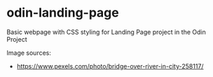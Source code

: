 # odin-landing-page
Basic webpage with CSS styling for Landing Page project in the Odin Project 

Image sources:
- https://www.pexels.com/photo/bridge-over-river-in-city-258117/
